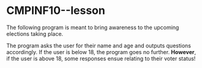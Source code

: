 # CMPINF10--lesson

The following program is meant to bring awareness to the upcoming elections taking place.

The program asks the user for their name and age and outputs questions accordingly. If the user is below 18, the program goes no further. **However**, if the user is above 18, some responses ensue relating to their voter status!
